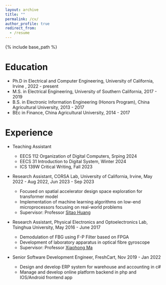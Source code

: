 ```yaml
---
layout: archive
title: ""
permalink: /cv/
author_profile: true
redirect_from:
  - /resume
---
```


{% include base_path %}

Education
======
* Ph.D in Electrical and Computer Engineering, University of California, Irvine , 2022 - present
* M.S. in Electrical Engineering, University of Southern California, 2017 - 2019
* B.S. in Electronic Information Engineering (Honors Program), China Agricultural University, 2013 - 2017
* BEc  in Finance, China Agricultural University, 2014 - 2017


Experience
======
* Teaching Assistant 
  * EECS 112 Organization of Digital Computers, Srping 2024
  * EECS 31 Introduction to Digital System, Winter 2024
  * ICS 139W Critical Writing, Fall 2023 

* Research Assistant, CORSA Lab, University of California, Irvine, May 2022 - Aug 2022, Jun 2023 - Sep 2023
  * Focused on spatial accelerator design space exploration for transformer model
  * Implementation of machine learning algorithms on low-end microprocessors focusing on real-world problems
  * Supervisor: Professor [Sitao Huang](https://sitaohuang.com/)

* Research Assistant, Physical Electronics and Optoelectronics Lab, Tsinghua University, May 2016 - June 2017
  * Demodulation of FBG using F-P Filter based on FPGA 
  * Development of laboratory apparatus in optical fibre gyroscope
  * Supervisor: Professor [Xiaohong Ma](http://web.ee.tsinghua.edu.cn/maxiaohong/en/index.htm)

* Senior Software Development Engineer, FreshCart, Nov 2019 - Jan 2022
  * Design and develop ERP system for warehouse and accounting in c#
  * Manage and develop online platform backend in php and IOS/Android frontend app


<!--
Skills
======
* Skill 1
* Skill 2
  * Sub-skill 2.1
  * Sub-skill 2.2
  * Sub-skill 2.3
* Skill 3

Publications
======
  <ul>{% for post in site.publications %}
    {% include archive-single-cv.html %}
  {% endfor %}</ul>
  
Talks
======
  <ul>{% for post in site.talks %}
    {% include archive-single-talk-cv.html %}
  {% endfor %}</ul>
  
Teaching
======
  <ul>{% for post in site.teaching %}
    {% include archive-single-cv.html %}
  {% endfor %}</ul>
  
Service and leadership
======
* Currently signed in to 43 different slack teams
-->
